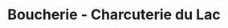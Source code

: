 ---
title: "Boucherie - Charcuterie du Lac"
url: /pierrefonds/boucherie-charcuterie-du-lac/
shop: boucherie
---